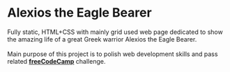 # Alexios the Eagle Bearer
Fully static, HTML+CSS with mainly grid used web page dedicated to show the amazing life of a great Greek warrior Alexios the Eagle Bearer.<br /><br />
Main purpose of this project is to polish web development skills and pass related [**freeCodeCamp**](https://www.freecodecamp.org/learn/responsive-web-design/responsive-web-design-projects/build-a-tribute-page) challenge.
